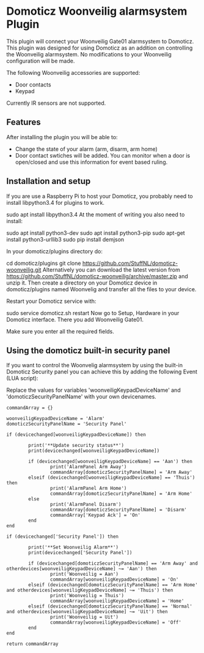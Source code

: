 # Domoticz Woonveilig alarmsystem Plugin

This plugin will connect your Woonveilig Gate01 alarmsystem to Domoticz. This plugin was designed for using Domoticz as an addition on controlling the Woonveilig alarmsystem. No modifications to your Woonveilig configuration will be made.

The following Woonveilig accessories are supported:
* Door contacts
* Keypad

Currently IR sensors are not supported.

## Features
After installing the plugin you will be able to:
* Change the state of your alarm (arm, disarm, arm home)
* Door contact swtiches will be added. You can monitor when a door is open/closed and use this information for event based ruling.

## Installation and setup

If you are use a Raspberry Pi to host your Domoticz, you probably need to install libpython3.4 for plugins to work.

sudo apt install libpython3.4
At the moment of writing you also need to install:

sudo apt install python3-dev
sudo apt install python3-pip
sudo apt-get install python3-urllib3
sudo pip install demjson

In your domoticz/plugins directory do:

cd domoticz/plugins
git clone https://github.com/StuffNL/domoticz-woonveilig.git
Alternatively you can download the latest version from https://github.com/StuffNL/domoticz-woonveilig/archive/master.zip and unzip it. Then create a directory on your Domoticz device in domoticz/plugins named Woonvelig and transfer all the files to your device.

Restart your Domoticz service with:

sudo service domoticz.sh restart
Now go to Setup, Hardware in your Domoticz interface. There you add Woonveilig Gate01.

Make sure you enter all the required fields.

## Using the domoticz built-in security panel 
If you want to control the Woonvelig alarmsystem by using the built-in Domoticz Security panel you can achieve this by adding the following Event (LUA script):

Replace the values for variables 'woonveiligKeypadDeviceName' and 'domoticzSecurityPanelName' with your own devicenames.

```
commandArray = {}

woonveiligKeypadDeviceName = 'Alarm'
domoticzSecurityPanelName = 'Security Panel'

if (devicechanged[woonveiligKeypadDeviceName]) then
    
        print('**Update security status**')
        print(devicechanged[woonveiligKeypadDeviceName])

        if (devicechanged[woonveiligKeypadDeviceName] == 'Aan') then
                print('AlarmPanel Arm Away')
                commandArray[domoticzSecurityPanelName] = 'Arm Away'
        elseif (devicechanged[woonveiligKeypadDeviceName] == 'Thuis') then
                print('AlarmPanel Arm Home')
                commandArray[domoticzSecurityPanelName] = 'Arm Home'
        else
                print('AlarmPanel Disarm')
                commandArray[domoticzSecurityPanelName] = 'Disarm'
                commandArray['Keypad Ack'] = 'On'
        end
end

if (devicechanged['Security Panel']) then
    
        print('**Set Woonveilig Alarm**')
        print(devicechanged['Security Panel'])

        if (devicechanged[domoticzSecurityPanelName] == 'Arm Away' and otherdevices[woonveiligKeypadDeviceName] ~= 'Aan') then
                print('Woonveilig = Aan')
                commandArray[woonveiligKeypadDeviceName] = 'On'
        elseif (devicechanged[domoticzSecurityPanelName] == 'Arm Home' and otherdevices[woonveiligKeypadDeviceName] ~= 'Thuis') then
                print('Woonveilig = Thuis')
                commandArray[woonveiligKeypadDeviceName] = 'Home'
        elseif (devicechanged[domoticzSecurityPanelName] == 'Normal' and otherdevices[woonveiligKeypadDeviceName] ~= 'Uit') then
                print('Woonveilig = Uit')
                commandArray[woonveiligKeypadDeviceName] = 'Off'
        end
end

return commandArray

```
